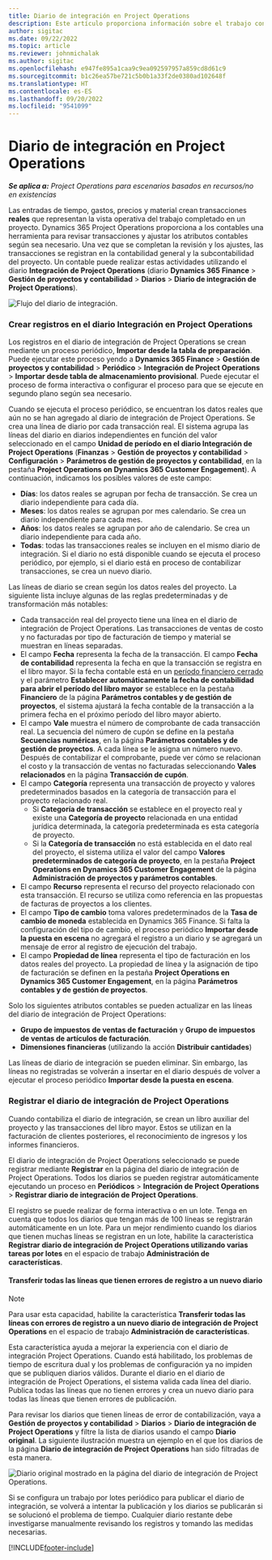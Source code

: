 ```yaml
---
title: Diario de integración en Project Operations
description: Este artículo proporciona información sobre el trabajo con el diario de integración de Project Operations.
author: sigitac
ms.date: 09/22/2022
ms.topic: article
ms.reviewer: johnmichalak
ms.author: sigitac
ms.openlocfilehash: e947fe895a1caa9c9ea092597957a859cd8d61c9
ms.sourcegitcommit: b1c26ea57be721c5b0b1a33f2de0380ad102648f
ms.translationtype: HT
ms.contentlocale: es-ES
ms.lasthandoff: 09/20/2022
ms.locfileid: "9541099"
---
```

# <a name="integration-journal-in-project-operations"></a>Diario de integración en Project Operations

_**Se aplica a:** Project Operations para escenarios basados en recursos/no en existencias_

Las entradas de tiempo, gastos, precios y material crean transacciones **reales** que representan la vista operativa del trabajo completado en un proyecto. Dynamics 365 Project Operations proporciona a los contables una herramienta para revisar transacciones y ajustar los atributos contables según sea necesario. Una vez que se completan la revisión y los ajustes, las transacciones se registran en la contabilidad general y la subcontabilidad del proyecto. Un contable puede realizar estas actividades utilizando el diario **Integración de Project Operations** (diario **Dynamics 365 Finance** > **Gestión de proyectos y contabilidad** > **Diarios** > **Diario de integración de Project Operations**).

![Flujo del diario de integración.](./media/IntegrationJournal.png)

### <a name="create-records-in-the-project-operations-integration-journal"></a>Crear registros en el diario Integración en Project Operations

Los registros en el diario de integración de Project Operations se crean mediante un proceso periódico, **Importar desde la tabla de preparación**. Puede ejecutar este proceso yendo a **Dynamics 365 Finance** > **Gestión de proyectos y contabilidad** > **Periódico** > **Integración de Project Operations** > **Importar desde tabla de almacenamiento provisional**. Puede ejecutar el proceso de forma interactiva o configurar el proceso para que se ejecute en segundo plano según sea necesario.

Cuando se ejecuta el proceso periódico, se encuentran los datos reales que aún no se han agregado al diario de integración de Project Operations. Se crea una línea de diario por cada transacción real.
El sistema agrupa las líneas del diario en diarios independientes en función del valor seleccionado en el campo **Unidad de período en el diario Integración de Project Operations** (**Finanzas** > **Gestión de proyectos y contabilidad** > **Configuración** > **Parámetros de gestión de proyectos y contabilidad**, en la pestaña **Project Operations on Dynamics 365 Customer Engagement**). A continuación, indicamos los posibles valores de este campo:

  - **Días**: los datos reales se agrupan por fecha de transacción. Se crea un diario independiente para cada día.
  - **Meses**: los datos reales se agrupan por mes calendario. Se crea un diario independiente para cada mes.
  - **Años**: los datos reales se agrupan por año de calendario. Se crea un diario independiente para cada año.
  - **Todas**: todas las transacciones reales se incluyen en el mismo diario de integración. Si el diario no está disponible cuando se ejecuta el proceso periódico, por ejemplo, si el diario está en proceso de contabilizar transacciones, se crea un nuevo diario.

Las líneas de diario se crean según los datos reales del proyecto. La siguiente lista incluye algunas de las reglas predeterminadas y de transformación más notables:

  - Cada transacción real del proyecto tiene una línea en el diario de integración de Project Operations. Las transacciones de ventas de costo y no facturadas por tipo de facturación de tiempo y material se muestran en líneas separadas.
  - El campo **Fecha** representa la fecha de la transacción. El campo **Fecha de contabilidad** representa la fecha en que la transacción se registra en el libro mayor. Si la fecha contable está en un [período financiero cerrado](/dynamics365/finance/general-ledger/close-general-ledger-at-period-end) y el parámetro **Establecer automáticamente la fecha de contabilidad para abrir el período del libro mayor** se establece en la pestaña **Financiero** de la página **Parámetros contables y de gestión de proyectos**, el sistema ajustará la fecha contable de la transacción a la primera fecha en el próximo período del libro mayor abierto.
  - El campo **Vale** muestra el número de comprobante de cada transacción real. La secuencia del número de cupón se define en la pestaña **Secuencias numéricas**, en la página **Parámetros contables y de gestión de proyectos**. A cada línea se le asigna un número nuevo. Después de contabilizar el comprobante, puede ver cómo se relacionan el costo y la transacción de ventas no facturadas seleccionando **Vales relacionados** en la página **Transacción de cupón**.
  - El campo **Categoría** representa una transacción de proyecto y valores predeterminados basados en la categoría de transacción para el proyecto relacionado real.
    - Si **Categoría de transacción** se establece en el proyecto real y existe una **Categoría de proyecto** relacionada en una entidad jurídica determinada, la categoría predeterminada es esta categoría de proyecto.
    - Si la **Categoría de transacción** no está establecida en el dato real del proyecto, el sistema utiliza el valor del campo **Valores predeterminados de categoría de proyecto**, en la pestaña **Project Operations en Dynamics 365 Customer Engagement** de la página **Administración de proyectos y parámetros contables**.
  - El campo **Recurso** representa el recurso del proyecto relacionado con esta transacción. El recurso se utiliza como referencia en las propuestas de facturas de proyectos a los clientes.
  - El campo **Tipo de cambio** toma valores predeterminados de la **Tasa de cambio de moneda** establecida en Dynamics 365 Finance. Si falta la configuración del tipo de cambio, el proceso periódico **Importar desde la puesta en escena** no agregará el registro a un diario y se agregará un mensaje de error al registro de ejecución del trabajo.
  - El campo **Propiedad de línea** representa el tipo de facturación en los datos reales del proyecto. La propiedad de línea y la asignación de tipo de facturación se definen en la pestaña **Project Operations en Dynamics 365 Customer Engagement**, en la página **Parámetros contables y de gestión de proyectos**.

Solo los siguientes atributos contables se pueden actualizar en las líneas del diario de integración de Project Operations:

- **Grupo de impuestos de ventas de facturación** y **Grupo de impuestos de ventas de artículos de facturación**.
- **Dimensiones financieras** (utilizando la acción **Distribuir cantidades**)

Las líneas de diario de integración se pueden eliminar. Sin embargo, las líneas no registradas se volverán a insertar en el diario después de volver a ejecutar el proceso periódico **Importar desde la puesta en escena**.

### <a name="post-the-project-operations-integration-journal"></a>Registrar el diario de integración de Project Operations

Cuando contabiliza el diario de integración, se crean un libro auxiliar del proyecto y las transacciones del libro mayor. Estos se utilizan en la facturación de clientes posteriores, el reconocimiento de ingresos y los informes financieros.

El diario de integración de Project Operations seleccionado se puede registrar mediante **Registrar** en la página del diario de integración de Project Operations. Todos los diarios se pueden registrar automáticamente ejecutando un proceso en **Periódicos** > **Integración de Project Operations** > **Registrar diario de integración de Project Operations**.

El registro se puede realizar de forma interactiva o en un lote. Tenga en cuenta que todos los diarios que tengan más de 100 líneas se registrarán automáticamente en un lote. Para un mejor rendimiento cuando los diarios que tienen muchas líneas se registran en un lote, habilite la característica **Registrar diario de integración de Project Operations utilizando varias tareas por lotes** en el espacio de trabajo **Administración de características**. 

#### <a name="transfer-all-lines-that-have-posting-errors-to-a-new-journal"></a>Transferir todas las líneas que tienen errores de registro a un nuevo diario

> [!NOTE]
> Para usar esta capacidad, habilite la característica **Transferir todas las líneas con errores de registro a un nuevo diario de integración de Project Operations** en el espacio de trabajo **Administración de características**.

Esta característica ayuda a mejorar la experiencia con el diario de integración Project Operations. Cuando está habilitado, los problemas de tiempo de escritura dual y los problemas de configuración ya no impiden que se publiquen diarios válidos. Durante el diario en el diario de integración de Project Operations, el sistema valida cada línea del diario. Publica todas las líneas que no tienen errores y crea un nuevo diario para todas las líneas que tienen errores de publicación.

Para revisar los diarios que tienen líneas de error de contabilización, vaya a **Gestión de proyectos y contabilidad** \> **Diarios** \> **Diario de integración de Project Operations** y filtre la lista de diarios usando el campo **Diario original**. La siguiente ilustración muestra un ejemplo en el que los diarios de la página **Diario de integración de Project Operations** han sido filtradas de esta manera.

![Diario original mostrado en la página del diario de integración de Project Operations.](./media/transferLines-originalJournal.png)

Si se configura un trabajo por lotes periódico para publicar el diario de integración, se volverá a intentar la publicación y los diarios se publicarán si se solucionó el problema de tiempo. Cualquier diario restante debe investigarse manualmente revisando los registros y tomando las medidas necesarias.

[!INCLUDE[footer-include](../includes/footer-banner.md)]
